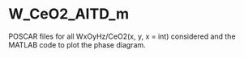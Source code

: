 # W_CeO2_AITD_m
POSCAR files for all WxOyHz/CeO2(x, y, x = int) considered and the MATLAB code to plot the phase diagram.
